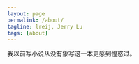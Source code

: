```yaml
---
layout: page
permalink: /about/
tagline: lreij, Jerry Lu
tags: [about]
---
```


我以前写小说从没有象写这一本更感到惶惑过。